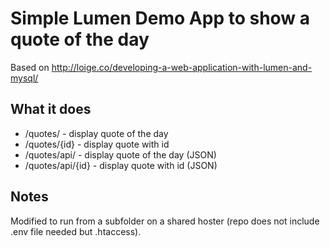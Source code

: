 # Simple Lumen Demo App to show a quote of the day

Based on http://loige.co/developing-a-web-application-with-lumen-and-mysql/

## What it does

* /quotes/ - display quote of the day
* /quotes/{id} - display quote with id
* /quotes/api/ - display quote of the day (JSON)
* /quotes/api/{id} - display quote with id (JSON)

## Notes

Modified to run from a subfolder on a shared hoster (repo does not include .env file needed but .htaccess).



